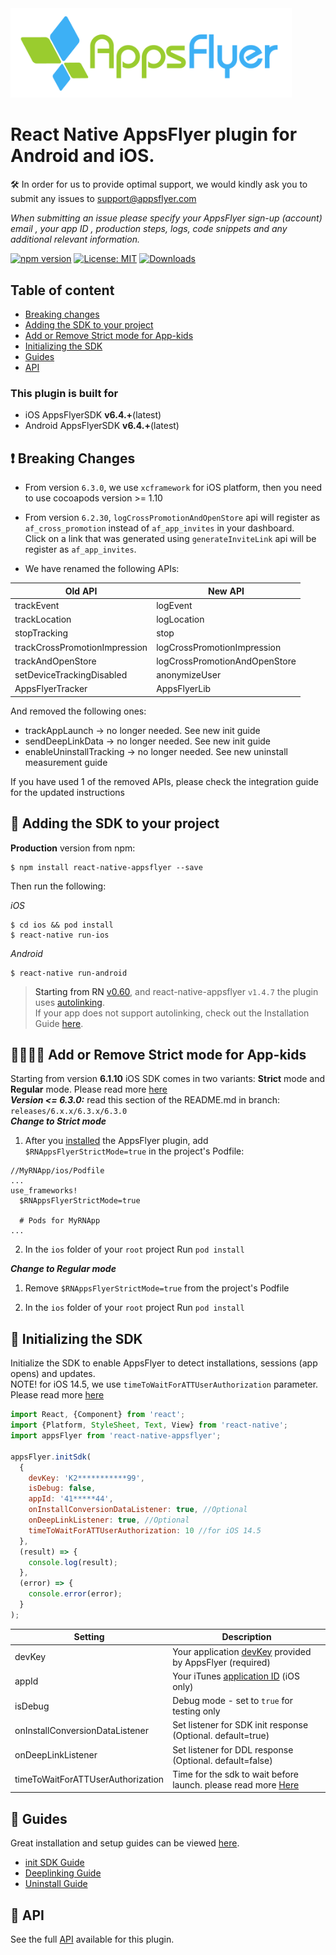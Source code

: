 
<img src="https://raw.githubusercontent.com/AppsFlyerSDK/appsflyer-capacitor-plugin/main/assets/AFLogo_primary.png"  width="450">

# React Native AppsFlyer plugin for Android and iOS.

🛠 In order for us to provide optimal support, we would kindly ask you to submit any issues to support@appsflyer.com

*When submitting an issue please specify your AppsFlyer sign-up (account) email , your app ID , production steps, logs, code snippets and any additional relevant information.*

[![npm version](https://badge.fury.io/js/react-native-appsflyer.svg)](https://badge.fury.io/js/react-native-appsflyer)
[![License: MIT](https://img.shields.io/badge/License-MIT-blue.svg)](https://opensource.org/licenses/MIT)
[![Downloads](https://img.shields.io/npm/dm/react-native-appsflyer.svg)](https://www.npmjs.com/package/react-native-appsflyer)
## Table of content

- [Breaking changes](#breaking-changes)
- [Adding the SDK to your project](#installation)
- [Add or Remove Strict mode for App-kids](#appKids)
- [Initializing the SDK](#init-sdk)
- [Guides](#guides)
- [API](#api)

### <a id="plugin-build-for"> This plugin is built for

- iOS AppsFlyerSDK **v6.4.+**(latest)
- Android AppsFlyerSDK **v6.4.+**(latest)

## <a id="breaking-changes"> ❗ Breaking Changes

- From version `6.3.0`, we use `xcframework` for iOS platform, then you need to use cocoapods version >= 1.10

- From version `6.2.30`, `logCrossPromotionAndOpenStore`  api will register as `af_cross_promotion` instead of `af_app_invites` in your dashboard.<br>
Click on a link that was generated using `generateInviteLink` api will be register as `af_app_invites`.

- We have renamed the following APIs:

| Old API                       | New API                       |
| ------------------------------|-------------------------------|
| trackEvent                    | logEvent                      |
| trackLocation                 | logLocation                   |
| stopTracking                  | stop                          |
| trackCrossPromotionImpression | logCrossPromotionImpression   |
| trackAndOpenStore             | logCrossPromotionAndOpenStore |
| setDeviceTrackingDisabled     | anonymizeUser                 |
| AppsFlyerTracker    | AppsFlyerLib                 |

And removed the following ones:

- trackAppLaunch -> no longer needed. See new init guide
- sendDeepLinkData -> no longer needed. See new init guide
- enableUninstallTracking -> no longer needed. See new uninstall measurement guide

If you have used 1 of the removed APIs, please check the integration guide for the updated instructions

## <a id="installation"> 📲 Adding the SDK to your project

**Production** version from npm:
```
$ npm install react-native-appsflyer --save
```

Then run the following:

*iOS*
```
$ cd ios && pod install
$ react-native run-ios
```

*Android*
```
$ react-native run-android
```

> Starting from RN [v0.60](https://facebook.github.io/react-native/blog/2019/07/03/version-60), and react-native-appsflyer `v1.4.7` the plugin uses [autolinking](https://github.com/react-native-community/cli/blob/master/docs/autolinking.md). <br/>
If your app does not support autolinking, check out the Installation Guide [here](./Docs/Installation.md).

## <a id="appKids"> 👨‍👩‍👧‍👦 Add or Remove Strict mode for App-kids

Starting from version **6.1.10** iOS SDK comes in two variants: **Strict** mode and **Regular** mode. Please read more [here](https://support.appsflyer.com/hc/en-us/articles/207032066#integration-strict-mode-sdk) <br>
***Version <= 6.3.0:*** read this section of the README.md in branch: `releases/6.x.x/6.3.x/6.3.0`<br>
***Change to Strict mode***<br>
1. After you [installed](#installation) the AppsFlyer plugin, add `$RNAppsFlyerStrictMode=true` in the project's Podfile:
```
//MyRNApp/ios/Podfile
...
use_frameworks!
  $RNAppsFlyerStrictMode=true

  # Pods for MyRNApp
...

```
2. In the `ios` folder of your `root` project Run `pod install`

***Change to Regular mode***<br>
1. Remove `$RNAppsFlyerStrictMode=true` from the project's Podfile

2. In the `ios` folder of your `root` project Run `pod install`
## <a id="init-sdk"> 🚀 Initializing the SDK

Initialize the SDK to enable AppsFlyer to detect installations, sessions (app opens) and updates.<br>
NOTE! for iOS 14.5, we use `timeToWaitForATTUserAuthorization` parameter. Please read more [here](https://support.appsflyer.com/hc/en-us/articles/207032066-iOS-SDK-V6-X-integration-guide-for-developers#integration-33-configuring-app-tracking-transparency-att-support)

```javascript
import React, {Component} from 'react';
import {Platform, StyleSheet, Text, View} from 'react-native';
import appsFlyer from 'react-native-appsflyer';

appsFlyer.initSdk(
  {
    devKey: 'K2***********99',
    isDebug: false,
    appId: '41*****44',
    onInstallConversionDataListener: true, //Optional
    onDeepLinkListener: true, //Optional
    timeToWaitForATTUserAuthorization: 10 //for iOS 14.5
  },
  (result) => {
    console.log(result);
  },
  (error) => {
    console.error(error);
  }
);
```

| Setting  | Description   |
| -------- | ------------- |
| devKey   | Your application [devKey](https://support.appsflyer.com/hc/en-us/articles/211719806-Global-app-settings-#sdk-dev-key) provided by AppsFlyer (required)  |
| appId      | Your iTunes [application ID](https://support.appsflyer.com/hc/en-us/articles/207377436-Adding-a-new-app#available-in-the-app-store-google-play-store-windows-phone-store)  (iOS only)  |
| isDebug    | Debug mode - set to `true` for testing only  |
|onInstallConversionDataListener| Set listener for SDK init response (Optional. default=true) |
|onDeepLinkListener| Set listener for DDL response (Optional. default=false) |
|timeToWaitForATTUserAuthorization| Time for the sdk to wait before launch. please read more [Here](https://support.appsflyer.com/hc/en-us/articles/207032066-iOS-SDK-V6-X-integration-guide-for-developers#additional-apis-configuring-app-tracking-transparency-att-support) |


 ## <a id="guides"> 📖 Guides

Great installation and setup guides can be viewed [here](/Docs/Guides.md).
- [init SDK Guide](/Docs/Guides.md#init-sdk)
- [Deeplinking Guide](/Docs/Guides.md#deeplinking)
- [Uninstall Guide](/Docs/Guides.md#measure-app-uninstalls)



## <a id="api"> 📑 API

See the full [API](/Docs/API.md) available for this plugin.
